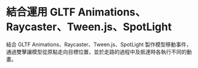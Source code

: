 # 結合運用 GLTF Animations、Raycaster、Tween.js、SpotLight

結合 GLTF Animations、Raycaster、Tween.js、SpotLight 製作模型移動事件，通過雙擊讓模型從原點走向目標位置，並於走路的過程中及抵達時各執行不同的動畫。